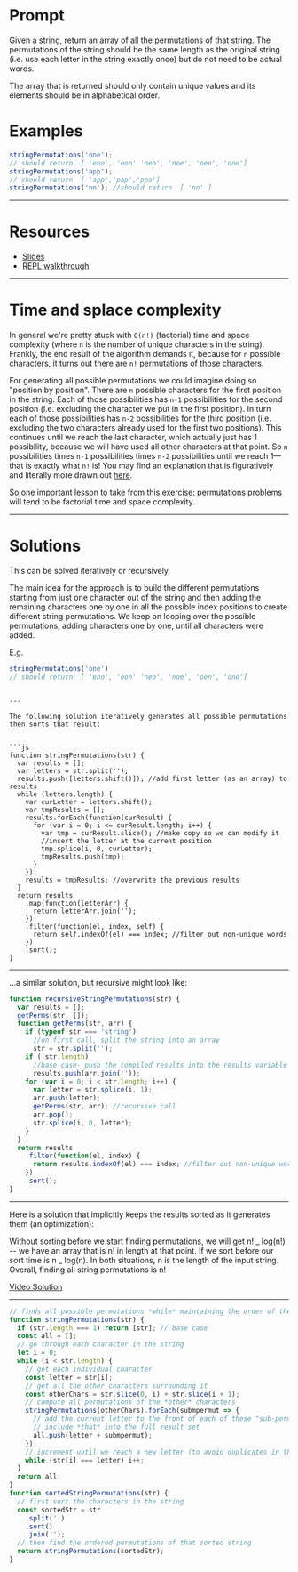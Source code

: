 # Prompt

Given a string, return an array of all the permutations of that string. The permutations of the string should be the same length as the original string (i.e. use each letter in the string exactly once) but do not need to be actual words.

The array that is returned should only contain unique values and its elements should be in alphabetical order.

# Examples

```javascript
stringPermutations('one');
// should return  [ 'eno', 'eon' 'neo', 'noe', 'oen', 'one']
stringPermutations('app');
// should return  [ 'app','pap','ppa']
stringPermutations('nn'); //should return  [ 'nn' ]
```

---

# Resources

- [Slides](http://slides.com/seemaullal/reacto#/)
- [REPL walkthrough](https://repl.it/lFv/49)

---

# Time and splace complexity

In general we're pretty stuck with `O(n!)` (factorial) time and space complexity (where `n` is the number of unique characters in the string). Frankly, the end result of the algorithm demands it, because for `n` possible characters, it turns out there are `n!` permutations of those characters.

For generating all possible permutations we could imagine doing so "position by position". There are `n` possible characters for the first position in the string. Each of those possibilities has `n-1` possibilities for the second position (i.e. excluding the character we put in the first position). In turn each of those possibilities has `n-2` possibilities for the third position (i.e. excluding the two characters already used for the first two positions). This continues until we reach the last character, which actually just has 1 possibility, because we will have used all other characters at that point. So `n` possibilities times `n-1` possibilities times `n-2` possibilities until we reach 1—that is exactly what `n!` is! You may find an explanation that is figuratively and literally more drawn out [here](https://www.khanacademy.org/math/precalculus/prob-comb/combinatorics-precalc/v/factorial-and-counting-seat-arrangements).

So one important lesson to take from this exercise: permutations problems will tend to be factorial time and space complexity.

---

# Solutions


This can be solved iteratively or recursively.

The main idea for the approach is to build the different permutations starting from just one character out of the string and then adding the remaining characters one by one in all the possible index positions to create different string permutations.
We keep on looping over the possible permutations, adding characters one by one, until all characters were added.

E.g.
```javascript
stringPermutations('one')
// should return  [ 'eno', 'eon' 'neo', 'noe', 'oen', 'one']
```
<!-- 
Start with 'o':

                'o'
Add 'n':
         /              \
      'no'              'on'

Add: 'e':

    /  |  \            /  |  \
'eno''neo' 'noe'  'eon' 'oen' 'one' -->
```

--- 

The following solution iteratively generates all possible permutations then sorts that result:


```js
function stringPermutations(str) {
  var results = [];
  var letters = str.split('');
  results.push([letters.shift()]); //add first letter (as an array) to results
  while (letters.length) {
    var curLetter = letters.shift();
    var tmpResults = [];
    results.forEach(function(curResult) {
      for (var i = 0; i <= curResult.length; i++) {
        var tmp = curResult.slice(); //make copy so we can modify it
        //insert the letter at the current position
        tmp.splice(i, 0, curLetter);
        tmpResults.push(tmp);
      }
    });
    results = tmpResults; //overwrite the previous results
  }
  return results
    .map(function(letterArr) {
      return letterArr.join('');
    })
    .filter(function(el, index, self) {
      return self.indexOf(el) === index; //filter out non-unique words
    })
    .sort();
}
```

---

...a similar solution, but recursive might look like:

```javascript
function recursiveStringPermutations(str) {
  var results = [];
  getPerms(str, []);
  function getPerms(str, arr) {
    if (typeof str === 'string')
      //on first call, split the string into an array
      str = str.split('');
    if (!str.length)
      //base case- push the compiled results into the results variable
      results.push(arr.join(''));
    for (var i = 0; i < str.length; i++) {
      var letter = str.splice(i, 1);
      arr.push(letter);
      getPerms(str, arr); //recursive call
      arr.pop();
      str.splice(i, 0, letter);
    }
  }
  return results
    .filter(function(el, index) {
      return results.indexOf(el) === index; //filter out non-unique words
    })
    .sort();
}
```

---

Here is a solution that implicitly keeps the results sorted as it generates them (an optimization):

Without sorting before we start finding permutations, we will get n! _ log(n!) -- we have an array that is n! in length at that point. If we sort before our sort time is n _ log(n). In both situations, n is the length of the input string. Overall, finding all string permutations is n!

[Video Solution](https://www.youtube.com/watch?v=tqH1hAmK7DM)

---

```js
// finds all possible permutations *while* maintaining the order of the characters
function stringPermutations(str) {
  if (str.length === 1) return [str]; // base case
  const all = [];
  // go through each character in the string
  let i = 0;
  while (i < str.length) {
    // get each individual character
    const letter = str[i];
    // get all the other characters surrounding it
    const otherChars = str.slice(0, i) + str.slice(i + 1);
    // compute all permutations of the *other* characters
    stringPermutations(otherChars).forEach(submpermut => {
      // add the current letter to the front of each of these "sub-permutations"
      // include *that* into the full result set
      all.push(letter + submpermut);
    });
    // increment until we reach a new letter (to avoid duplicates in the result set)
    while (str[i] === letter) i++;
  }
  return all;
}
function sortedStringPermutations(str) {
  // first sort the characters in the string
  const sortedStr = str
    .split('')
    .sort()
    .join('');
  // then find the ordered permutations of that sorted string
  return stringPermutations(sortedStr);
}
```